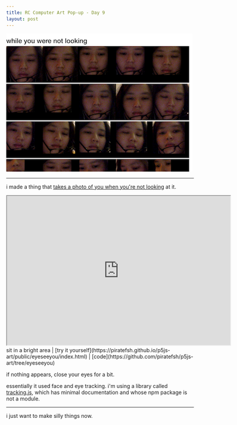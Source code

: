 ```yaml
---
title: RC Computer Art Pop-up - Day 9
layout: post
---
```

![while you were not looking](/assets/images/genart/06-notlooking/screenshot.png)

---

i made a thing that [takes a photo of you when you're not looking](https://piratefsh.github.io/p5js-art/public/eyeseeyou/index.html) at it.

<iframe src="https://piratefsh.github.io/p5js-art/public/eyeseeyou/index.html" width="600" height="400"></iframe>
sit in a bright area | [try it yourself](https://piratefsh.github.io/p5js-art/public/eyeseeyou/index.html) | [code](https://github.com/piratefsh/p5js-art/tree/eyeseeyou)

if nothing appears, close your eyes for a bit.

essentially it used face and eye tracking. i'm using a library called [tracking.js](https://trackingjs.com), which has minimal documentation and whose npm package is not a module.

---

i just want to make silly things now.